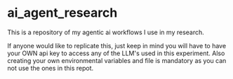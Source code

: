 # ai_agent_research
This is a repository of my agentic ai workflows I use in my research.

If anyone would like to replicate this, just keep in mind you will have to have your OWN api key to access
any of the LLM's used in this experiment. Also creating your own environmental variables and file
is mandatory as you can not use the ones in this repot.
